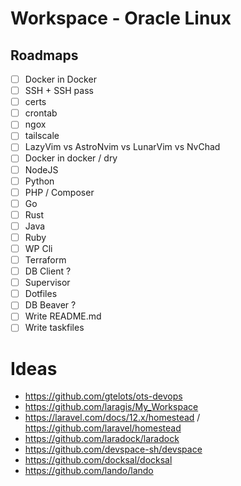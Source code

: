 # Workspace - Oracle Linux

## Roadmaps

- [ ] Docker in Docker
- [ ] SSH + SSH pass
- [ ] certs
- [ ] crontab
- [ ] ngox
- [ ] tailscale
- [ ] LazyVim vs AstroNvim vs LunarVim vs NvChad
- [ ] Docker in docker / dry
- [ ] NodeJS
- [ ] Python
- [ ] PHP / Composer
- [ ] Go
- [ ] Rust
- [ ] Java
- [ ] Ruby
- [ ] WP Cli
- [ ] Terraform
- [ ] DB Client ?
- [ ] Supervisor
- [ ] Dotfiles
- [ ] DB Beaver ?
- [ ] Write README.md
- [ ] Write taskfiles

# Ideas

- https://github.com/gtelots/ots-devops
- https://github.com/laragis/My_Workspace
- https://laravel.com/docs/12.x/homestead / https://github.com/laravel/homestead
- https://github.com/laradock/laradock
- https://github.com/devspace-sh/devspace
- https://github.com/docksal/docksal
- https://github.com/lando/lando